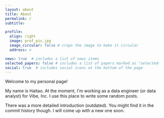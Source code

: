 ```yaml
---
layout: about
title: About
permalink: /
subtitle: 

profile:
  align: right
  image: prof_pic.jpg
  image_circular: false # crops the image to make it circular
  address: >

news: true  # includes a list of news items
selected_papers: false # includes a list of papers marked as "selected={true}"
social: true  # includes social icons at the bottom of the page
---
```


Welcome to my personal page! 

My name is Haitao. At the moment, I'm working as a data engineer (or data analyst) for Vibe, Inc. I use this place to write some random posts. 

There was a more detailed introduction (outdated). You might find it in the commit history though. I will come up with a new one soon. 

